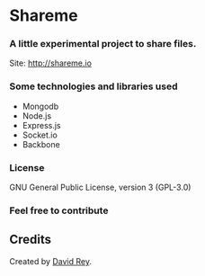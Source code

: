 # Shareme
### A little experimental project to share files.

Site: http://shareme.io

### Some technologies and libraries used
+ Mongodb
+ Node.js
+ Express.js
+ Socket.io
+ Backbone

### License
GNU General Public License, version 3 (GPL-3.0)

### Feel free to contribute

## Credits
Created by [David Rey](http://twitter.com/dreyacosta).